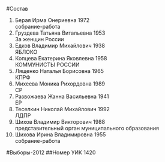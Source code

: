 #Состав
1. Берая Ирма Онериевна 1972   
    собрание-работа
2. Груздева Татьяна Витальевна 1953   
    За женщин России
3. Едков Владимир Михайлович 1938   
    ЯБЛОКО
4. Копцева Екатерина Яковлевна 1958   
    КОММУНИСТЫ РОССИИ
5. Лященко Наталья Борисовна 1965   
    КПРФ
6. Михеева Моника Рихордовна 1989   
    СР
7. Развожаева Жанна Васильевна 1941   
    ЕР
8. Теселкин Николай Михайлович 1992   
    ЛДПР
9. Шихов Владимир Викторович 1988   
    представительный орган муниципального образования
10. Шихова Ирина Владимировна 1955   
    собрание-работа

#Выборы-2012
##Номер УИК
1420